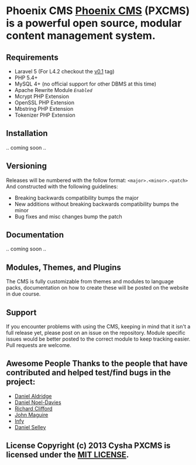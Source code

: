 # Phoenix CMS [Phoenix CMS](http://phoenixcms.org/) (PXCMS) is a powerful open source, modular content management system. 

## Requirements 
* Laravel 5 (For L4.2 checkout the [v0.1](https://github.com/Cysha/PhoenixCMS/releases/tag/v0.1) tag) 
* PHP 5.4+
* MySQL 4+ (no official support for other DBMS at this time) 
* Apache Rewrite Module *`Enabled`* 
* Mcrypt PHP Extension 
* OpenSSL PHP Extension 
* Mbstring PHP Extension 
* Tokenizer PHP Extension 

## Installation 
.. coming soon ..

## Versioning 
Releases will be numbered with the follow format: `<major>.<minor>.<patch>` And constructed with the following guidelines: 
- Breaking backwards compatibility bumps the major 
- New additions without breaking backwards compatibility bumps the minor 
- Bug fixes and misc changes bump the patch 

## Documentation 
.. coming soon .. 

## Modules, Themes, and Plugins 
The CMS is fully customizable from themes and modules to language packs, documentation on how to create these will be posted on the website in due course. 

## Support 
If you encounter problems with using the CMS, keeping in mind that it isn't a full release yet, please post on an issue on the repository.
Module specific issues would be better posted to the correct module to keep tracking easier. Pull requests are welcome. 

## Awesome People Thanks to the people that have contributed and helped test/find bugs in the project: 
- [Daniel Aldridge](https://github.com/xLink) 
- [Daniel Noel-Davies](https://github.com/NoelDavies) 
- [Richard Clifford](https://github.com/richard-clifford) 
- [John Maguire](https://github.com/johnmaguire2013) 
- [Infy](https://github.com/infyhr)
- [Daniel Selley](https://github.com/danselley) 

## License Copyright (c) 2013 Cysha PXCMS is licensed under the [MIT LICENSE](http://opensource.org/licenses/MIT).

